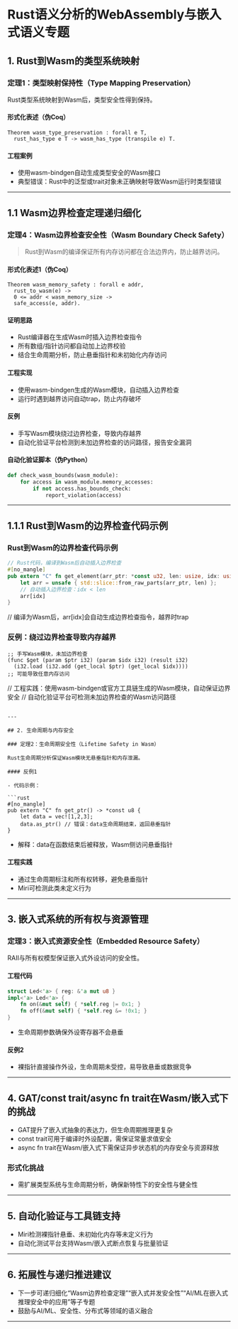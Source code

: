 # Rust语义分析的WebAssembly与嵌入式语义专题

## 1. Rust到Wasm的类型系统映射

### 定理1：类型映射保持性（Type Mapping Preservation）

Rust类型系统映射到Wasm后，类型安全性得到保持。

#### 形式化表述（伪Coq）

```coq
Theorem wasm_type_preservation : forall e T,
  rust_has_type e T -> wasm_has_type (transpile e) T.
```

#### 工程案例

- 使用wasm-bindgen自动生成类型安全的Wasm接口
- 典型错误：Rust中的泛型或trait对象未正确映射导致Wasm运行时类型错误

---

## 1.1 Wasm边界检查定理递归细化

### 定理4：Wasm边界检查安全性（Wasm Boundary Check Safety）
>
> Rust到Wasm的编译保证所有内存访问都在合法边界内，防止越界访问。

#### 形式化表述1（伪Coq）

```coq
Theorem wasm_memory_safety : forall e addr,
  rust_to_wasm(e) ->
  0 <= addr < wasm_memory_size ->
  safe_access(e, addr).
```

#### 证明思路

- Rust编译器在生成Wasm时插入边界检查指令
- 所有数组/指针访问都自动加上边界校验
- 结合生命周期分析，防止悬垂指针和未初始化内存访问

#### 工程实现

- 使用wasm-bindgen生成的Wasm模块，自动插入边界检查
- 运行时遇到越界访问自动trap，防止内存破坏

#### 反例

- 手写Wasm模块绕过边界检查，导致内存越界
- 自动化验证平台检测到未加边界检查的访问路径，报告安全漏洞

#### 自动化验证脚本（伪Python）

```python
def check_wasm_bounds(wasm_module):
    for access in wasm_module.memory_accesses:
        if not access.has_bounds_check:
            report_violation(access)
```

---

## 1.1.1 Rust到Wasm的边界检查代码示例

### Rust到Wasm的边界检查代码示例

```rust
// Rust代码，编译到Wasm后自动插入边界检查
#[no_mangle]
pub extern "C" fn get_element(arr_ptr: *const u32, len: usize, idx: usize) -> u32 {
    let arr = unsafe { std::slice::from_raw_parts(arr_ptr, len) };
    // 自动插入边界检查：idx < len
    arr[idx]
}
```

// 编译为Wasm后，arr[idx]会自动生成边界检查指令，越界时trap

### 反例：绕过边界检查导致内存越界

```wasm
;; 手写Wasm模块，未加边界检查
(func $get (param $ptr i32) (param $idx i32) (result i32)
  (i32.load (i32.add (get_local $ptr) (get_local $idx))))
;; 可能导致任意内存访问
```

// 工程实践：使用wasm-bindgen或官方工具链生成的Wasm模块，自动保证边界安全
// 自动化验证平台可检测未加边界检查的Wasm访问路径
```

---

## 2. 生命周期与内存安全

### 定理2：生命周期安全性（Lifetime Safety in Wasm）

Rust生命周期分析保证Wasm模块无悬垂指针和内存泄漏。

#### 反例1

- 代码示例：

```rust
#[no_mangle]
pub extern "C" fn get_ptr() -> *const u8 {
    let data = vec![1,2,3];
    data.as_ptr() // 错误：data生命周期结束，返回悬垂指针
}
```

- 解释：data在函数结束后被释放，Wasm侧访问悬垂指针

#### 工程实践

- 通过生命周期标注和所有权转移，避免悬垂指针
- Miri可检测此类未定义行为

---

## 3. 嵌入式系统的所有权与资源管理

### 定理3：嵌入式资源安全性（Embedded Resource Safety）

RAII与所有权模型保证嵌入式外设访问的安全性。

#### 工程代码

```rust
struct Led<'a> { reg: &'a mut u8 }
impl<'a> Led<'a> {
    fn on(&mut self) { *self.reg |= 0x1; }
    fn off(&mut self) { *self.reg &= !0x1; }
}
```

- 生命周期参数确保外设寄存器不会悬垂

#### 反例2

- 裸指针直接操作外设，生命周期未受控，易导致悬垂或数据竞争

---

## 4. GAT/const trait/async fn trait在Wasm/嵌入式下的挑战

- GAT提升了嵌入式抽象的表达力，但生命周期推理更复杂
- const trait可用于编译时外设配置，需保证常量求值安全
- async fn trait在Wasm/嵌入式下需保证异步状态机的内存安全与资源释放

### 形式化挑战

- 需扩展类型系统与生命周期分析，确保新特性下的安全性与健全性

---

## 5. 自动化验证与工具链支持

- Miri检测裸指针悬垂、未初始化内存等未定义行为
- 自动化测试平台支持Wasm/嵌入式断点恢复与批量验证

---

## 6. 拓展性与递归推进建议

- 下一步可递归细化“Wasm边界检查定理”“嵌入式并发安全性”“AI/ML在嵌入式推理安全中的应用”等子专题
- 鼓励与AI/ML、安全性、分布式等领域的语义融合

---
